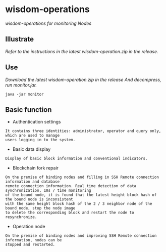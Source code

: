 # wisdom-operations 

*wisdom-operations for monitoring Nodes*

## Illustrate
*Refer to the instructions in the latest wisdom-operation.zip in the release.*

## Use
*Download the latest wisdom-operation.zip in the release And decompress, run monitor.jar.*

```
java -jar monitor
```
## Basic function

* Authentication settings
```
It contains three identities: administrator, operator and query only, which are used to manage 
users logging in to the system.
```
* Basic data display
```
Display of basic block information and conventional indicators.
```
* Blockchain fork repair
```
On the premise of binding nodes and filling in SSH Remote connection information and database 
remote connection information. Real time detection of data synchronization, 10s / time monitoring 
of the bound node, it is found that the latest height block hash of the bound node is inconsistent 
with the same height block hash of the 2 / 3 neighbor node of the bound node, stop the node image 
to delete the corresponding block and restart the node to resynchronize.
```
* Operation node
```
On the premise of binding nodes and improving SSH Remote connection information, nodes can be 
stopped and restarted.
```



